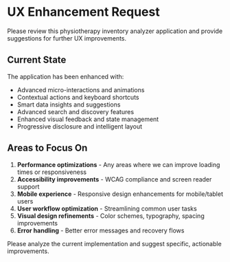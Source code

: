 # UX Enhancement Request

Please review this physiotherapy inventory analyzer application and provide suggestions for further UX improvements.

## Current State
The application has been enhanced with:
- Advanced micro-interactions and animations
- Contextual actions and keyboard shortcuts  
- Smart data insights and suggestions
- Advanced search and discovery features
- Enhanced visual feedback and state management
- Progressive disclosure and intelligent layout

## Areas to Focus On
1. **Performance optimizations** - Any areas where we can improve loading times or responsiveness
2. **Accessibility improvements** - WCAG compliance and screen reader support
3. **Mobile experience** - Responsive design enhancements for mobile/tablet users
4. **User workflow optimization** - Streamlining common user tasks
5. **Visual design refinements** - Color schemes, typography, spacing improvements
6. **Error handling** - Better error messages and recovery flows

Please analyze the current implementation and suggest specific, actionable improvements.